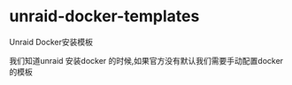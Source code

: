 # unraid-docker-templates
Unraid Docker安装模板

我们知道unraid 安装docker 的时候,如果官方没有默认我们需要手动配置docker的模板


[](https://github.com/A75G/docker-templates)

[](https://github.com/Drixn0/docker-templates)

[](https://github.com/MyFaith/unraid-templates)


[](https://github.com/linuxserver/templates/tree/main/unraid)


[](https://github.com/binhex/docker-templates/tree/master/binhex)


[](https://github.com/selfhosters/unRAID-CA-templates/tree/master/templates)



[](https://github.com/shuosiw/unraid)


[](https://github.com/xinjiawei/unraidtemplates)